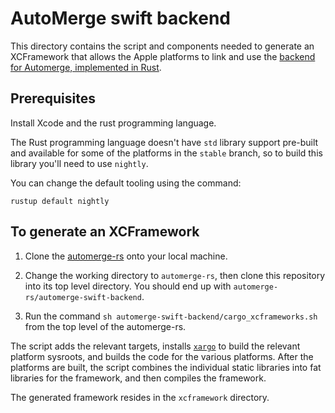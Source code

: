 # AutoMerge swift backend

This directory contains the script and components needed to generate an XCFramework that allows the Apple platforms to link and use the [backend for Automerge, implemented in Rust](https://github.com/automerge/automerge-rs).

## Prerequisites

Install Xcode and the rust programming language.

The Rust programming language doesn't have `std` library support pre-built and available for some of the platforms in the `stable` branch, so to build this library you'll need to use `nightly`.

You can change the default tooling using the command:

`rustup default nightly`

## To generate an XCFramework

1. Clone the [automerge-rs]((https://github.com/automerge/automerge-rs)) onto your local machine.

2. Change the working directory to `automerge-rs`, then clone this repository into its top level directory. You should end up with `automerge-rs/automerge-swift-backend`.

3. Run the command `sh automerge-swift-backend/cargo_xcframeworks.sh` from the top level of the automerge-rs.

The script adds the relevant targets, installs [`xargo`](https://github.com/japaric/xargo#xargo) to build the relevant platform sysroots, and builds the code for the various platforms. After the platforms are built, the script combines the individual static libraries into fat libraries for the framework, and then compiles the framework.

The generated framework resides in the `xcframework` directory.
